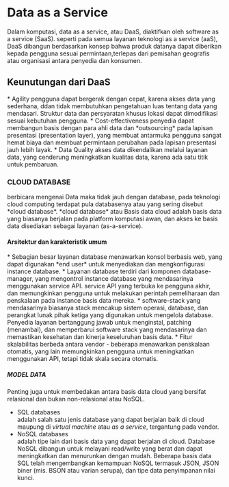 <h1>  Data as a Service </h1>

Dalam komputasi, data as a service, atau DaaS, diaktifkan oleh software as a service (SaaS). seperti pada semua layanan teknologi as a service (aaS), DaaS dibangun berdasarkan konsep bahwa produk datanya dapat diberikan kepada pengguna sesuai permintaan,terlepas dari pemisahan geografis atau organisasi antara penyedia dan konsumen. 


<h2> Keunutungan dari DaaS </h2> 
* Agility pengguna dapat bergerak dengan cepat, karena akses data yang sederhana, ddan tidak membutuhkan pengetahuan luas tentang data yang mendasari. Struktur data dan persyaratan khusus lokasi dapat dimodifikasi sesuai kebutuhan pengguna. 
* Cost-effectiveness penyedia dapat membangun basis dengan para ahli data dan *outsourcing* pada lapisan presentasi (presentation layer), yang membuat antarmuka pengguna sangat hemat biaya dan membuat permintaan perubahan pada lapisan presentasi jauh lebih layak.
* Data Quality akses data dikendalikan melalui layanan data, yang cenderung meningkatkan kualitas data, karena ada satu titik untuk pembaruan.  


<h3> CLOUD DATABASE </h3>
berbicara mengenai Data maka tidak jauh dengan database, pada teknologi cloud computing terdapat pula databasenya atau yang sering disebut *cloud database*. *cloud database* atau Basis data cloud adalah basis data yang biasanya berjalan pada platform komputasi awan, dan akses ke basis data disediakan sebagai layanan (as-a-service).  

<h4> Arsitektur dan karakteristik umum  </h4>
* Sebagian besar layanan database menawarkan konsol berbasis web, yang dapat digunakan *end user* untuk menyediakan dan mengkonfigurasi instance database. 
* Layanan database terdiri dari komponen database-manager, yang mengontrol instance database yang mendasarinya menggunakan service API. service API yang terbuka ke pengguna akhir, dan memungkinkan pengguna untuk melakukan perintah pemeliharaan dan penskalaan pada instance basis data mereka. 
* software-stack yang mendasarinya biasanya stack mencakup sistem operasi, database, dan perangkat lunak pihak ketiga yang digunakan untuk mengelola database. Penyedia layanan bertanggung jawab untuk menginstal, patching (menambal), dan memperbarui software stack yang mendasarinya dan memastikan kesehatan dan kinerja keseluruhan basis data. 
* Fitur skalabilitas berbeda antara vendor - beberapa menawarkan penskalaan otomatis, yang lain memungkinkan pengguna untuk meningkatkan menggunakan API, tetapi tidak skala secara otomatis.  


<h5> MODEL DATA  </h5>

Penting juga untuk membedakan antara basis data cloud yang bersifat relasional dan bukan non-relasional atau NoSQL.  
* SQL databases  
adalah salah satu jenis database yang dapat berjalan baik di cloud maupung di *virtual machine* atau *as a service*, tergantung pada vendor. 
* NoSQL databases  
adalah tipe lain dari basis data yang dapat berjalan di cloud. Database NoSQL dibangun untuk melayani read/write yang berat dan dapat meningkatkan dan menurunkan dengan mudah. Beberapa basis data SQL telah mengembangkan kemampuan NoSQL termasuk JSON, JSON biner (mis. BSON atau varian serupa), dan tipe data penyimpanan nilai kunci.